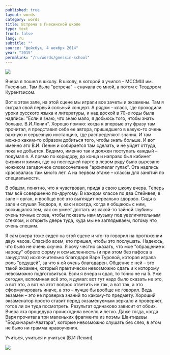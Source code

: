 ```yaml
---
published: true
layout: words
category: words
title: Встреча в Гнесинской школе
type: text
front: false
lang: ru
subtitle: ""
source: "фейсбук, 4 ноября 2014"
year: "2015"
permalink: "/ru/words/gnessin-school"
---
```


![]({{site.baseurl}}//assets/media/ab_mmdm_soundcheck.jpg)

Вчера я пошел в школу. В школу, в которой я учился – МССМШ им. Гнесиных. Там была "встреча" – сначала со мной, а потом с Теодором Курентзисом.

Вот в этом зале, на этой сцене мы играли все зачеты и экзамены. Там я сыграл свой первый сольный концерт. А рядом – класс, где проходили уроки русского языка и литературы, и над доской в 70-е годы была надпись: "Если я знаю, что знаю мало, я добьюсь того, чтобы знать больше. В.И.Ленин". Хорошо помню: когда я впервые эту фразу там прочитал, я представил себе ее автора, пришедшего в какую-то очень важную и серьезную инстанцию, где распределяют знания. И там можно каким-то образом добиться того, чтобы знать больше. И вот именно это В.И. Ленин и собирается там сделать, и не уйдет оттуда, пока не добьется. Видимо, именно так и должен поступать каждый – подумал я. А прямо по коридору, до конца и направо был кабинет физики и химии, где на последней парте в левом ряду было вырезано ножиком загадочное словосочетание "архипелаг гулак". Эта надпись красовалась там много лет. А на первом этаже – классы для занятий по специальности.

В общем, понятно, что я чувствовал, придя в свою школу вчера. Теперь там всё совершенно по-другому. В каждом классе по два Стейнвея, в зале – орган, и вообще всё это выглядит нереально здорово. Сидя в зале и слушая Теодора, я, как и всегда, когда я общаюсь с ним, восхищался тем, как он умеет достать из какой-то тайной глубины очень точные слова, чтобы показать нам музыку под увеличительным стеклом, и открыть дверь туда, куда мы не заглядываем, потому что очень спешим.

Я сам вчера тоже сидел на этой сцене и что-то говорил на протяжении двух часов. Спасибо всем, кто пришел, чтобы это послушать. Надеюсь, что было не очень скучно. Я хочу честно сказать, что мое "обращение к народу" обрело форму и осмысленность (и при этом без пафоса а занудства) исключительно благодаря Варе Туровой, которая играла роль "ведущей", за что я ей очень благодарен. Общение с ней – это такой экзамен, который практически невозможно сдать и к которому невозможно подготовиться. Если я вчера и сдал, то точно не на 5. Уже сегодня, вспоминая всё это, я думал: вот тут надо было сказать не это, а вот это, а вот на этот вопрос ответить не так, а вот так, а это сформулировать иначе, а это – лучше бы вообще не говорил. Ведь экзамен – это не проверка знаний по какому-то предмету. Хороший экзаменатор просто ставит перед экзаменуемым зеркало и проверяет, готов ли он туда посмотреть. Результат одинаково зависит от обоих. Вчера эта процедура происходила весело и легко. Даже тогда, когда Варя прочитала три маленьких фрагмента из поэмы Шантидевы "Бодхичарья-Аватара", которые невозможно слушать без слез, в этом не было ни грамма нравоучения.

Учиться, учиться и учиться (В.И Ленин).

![]({{site.baseurl}}//assets/media/Vt%20ab%20031114.jpeg)